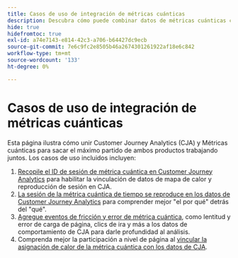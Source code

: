 ```yaml
---
title: Casos de uso de integración de métricas cuánticas
description: Descubra cómo puede combinar datos de métricas cuánticas con el resto de sus datos en Customer Journey Analytics.
hide: true
hidefromtoc: true
exl-id: a74e7143-e814-42c3-a706-b64427dc9ecb
source-git-commit: 7e6c9fc2e8505b46a2674301261922af18e6c842
workflow-type: tm+mt
source-wordcount: '133'
ht-degree: 0%

---
```


# Casos de uso de integración de métricas cuánticas

Esta página ilustra cómo unir Customer Journey Analytics (CJA) y Métricas cuánticas para sacar el máximo partido de ambos productos trabajando juntos.  Los casos de uso incluidos incluyen:

1. [Recopile el ID de sesión de métrica cuántica en Customer Journey Analytics](collect-session-id.md) para habilitar la vinculación de datos de mapa de calor y reproducción de sesión en CJA.
1. [La sesión de la métrica cuántica de tiempo se reproduce en los datos de Customer Journey Analytics](tie-session-replays.md) para comprender mejor &quot;el por qué&quot; detrás del &quot;qué&quot;.
1. [Agregue eventos de fricción y error de métrica cuántica](friction-events.md), como lentitud y error de carga de página, clics de ira y más a los datos de comportamiento de CJA para darle profundidad al análisis.
1. Comprenda mejor la participación a nivel de página al [vincular la asignación de calor de la métrica cuántica con los datos de CJA](heatmap.md).
